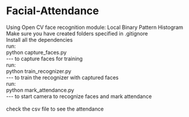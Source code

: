 # Facial-Attendance
Using Open CV face recognition module: Local Binary Pattern Histogram
<br/>Make sure you have created folders specified in .gitignore
<br/>Install all the dependencies
<br/>run:
<br/>python capture_faces.py
<br/> --- to capture faces for training
<br/>run:
<br/>python train_recognizer.py
<br/> --- to train the recognizer with captured faces
<br/>run:
<br/>python mark_attendance.py
<br/> --- to start camera to recognize faces and mark attendance
<br/><br/>
check the csv file to see the attendance
